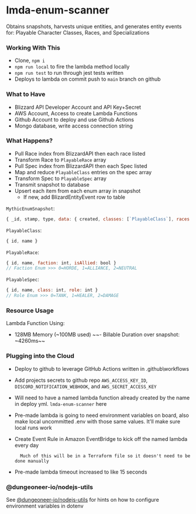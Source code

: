 # lmda-enum-scanner
Obtains snapshots, harvests unique entities, and generates entity events for: Playable Character Classes, Races, and Specializations

### Working With This
- Clone, `npm i`
- `npm run local` to fire the lambda method locally
- `npm run test` to run through jest tests written
- Deploys to lambda on commit push to `main` branch on github

### What to Have
- Blizzard API Developer Account and API Key+Secret
- AWS Account, Access to create Lambda Functions
- Github Account to deploy and use Github Actions
- Mongo database, write access connection string

### What Happens?
- Pull Race index from BlizzardAPI then each race listed
- Transform Race to `PlayableRace` array
- Pull Spec index from BlizzardAPI then each Spec listed
- Map and reduce `PlayableClass` entries on the spec array
- Transform Spec to `PlayableSpec` array
- Transmit snapshot to database
- Upsert each item from each enum array in snapshot
    - If new, add BlizardEntityEvent row to table


`MythicEnumSnapshot`:
```js
{ _id, stamp, type, data: { created, classes: [`PlayableClass`], races: [`PlayableRace`], specs: [`PlayableSpec`] } }}
```

`PlayableClass`:
```js
{ id, name }
```

`PlayableRace`:
```js
{ id, name, faction: int, isAllied: bool }
// Faction Enum >>> 0=HORDE, 1=ALLIANCE, 2=NEUTRAL
```

`PlayableSpec`:
```js
{ id, name, class: int, role: int }
// Role Enum >>> 0=TANK, 1=HEALER, 2=DAMAGE
```


### Resource Usage
Lambda Function Using:
- 128MB Memory (~100MB used)
~~- Billable Duration over snapshot: ~4260ms~~

### Plugging into the Cloud
- Deploy to github to leverage GitHub Actions written in .github\workflows
- Add projects secrets to github repo `AWS_ACCESS_KEY_ID`, `DISCORD_NOTIFICATION_WEBHOOK`, and `AWS_SECRET_ACCESS_KEY`
- Will need to have a named lambda function already created by the name in deploy yml. `lmda-enum-scanner` here
- Pre-made lambda is going to need environment variables on board, also make local uncommitted .env with those same values. It'll make sure local runs work
- Create Event Rule in Amazon EventBridge to kick off the named lambda every day

        Much of this will be in a Terraform file so it doesn't need to be done manually
- Pre-made lambda timeout increased to like 15 seconds

### @dungeoneer-io/nodejs-utils
See [@dungeoneer-io/nodejs-utils](https://github.com/dungeoneer-io/nodejs-utils) for hints on how to configure environment variables in dotenv